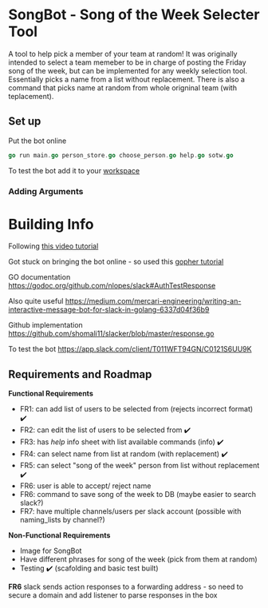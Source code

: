 # SongBot - Song of the Week Selecter Tool

A tool to help pick a member of your team at random! It was originally intended to select a team memeber to be in charge of posting the Friday song of the week, but can be implemented for any weekly selection tool. Essentially picks a name from a list without replacement. There is also a command that picks name at random from whole origninal team (with teplacement).

## Set up
Put the bot online 

```go
go run main.go person_store.go choose_person.go help.go sotw.go
```

To test the bot add it to your [workspace](https://app.slack.com/client/T011WFT94GN/C0121S6UU9K)

### Adding Arguments


# Building Info
Following [this video tutorial](https://www.youtube.com/watch?v=zkB_c3cgtd0&t=1186s)

Got stuck on bringing the bot online - so used this [gopher tutorial](https://blog.gopheracademy.com/advent-2017/go-slackbot/)

GO documentation https://godoc.org/github.com/nlopes/slack#AuthTestResponse

Also quite useful https://medium.com/mercari-engineering/writing-an-interactive-message-bot-for-slack-in-golang-6337d04f36b9

Github implementation https://github.com/shomali11/slacker/blob/master/response.go

To test the bot https://app.slack.com/client/T011WFT94GN/C0121S6UU9K 


## Requirements and Roadmap
**Functional Requirements**
- FR1: can add list of users to be selected from (rejects incorrect format) :heavy_check_mark:
- FR2: can edit the list of users to be selected from :heavy_check_mark:
- FR3: has *help* info sheet with list available commands (info) :heavy_check_mark:
- FR4: can select name from list at random (with replacement) :heavy_check_mark:
- FR5: can select "song of the week" person from list without replacement :heavy_check_mark:
- FR6: user is able to accept/ reject name 
- FR6: command to save song of the week to DB (maybe easier to search slack?)
- FR7: have multiple channels/users per slack account (possible with naming_lists by channel?)


**Non-Functional Requirements**
- Image for SongBot
- Have different phrases for song of the week (pick from them at random)
- Testing :heavy_check_mark: (scafolding and basic test built)


**FR6** slack sends action responses to a forwarding address - so need to secure a domain and add listener to parse responses in the box 